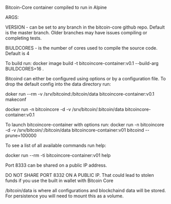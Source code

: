 Bitcoin-Core container compiled to run in Alpine

ARGS:

VERSION - can be set to any branch in the bitcoin-core github repo. Default is the master branch.
Older branches may have issues compiling or completing tests.

BIULDCORES - is the number of cores used to compile the source code. Default is 4

To build run:
docker image build -t bitcoincore-container:v0.1 --build-arg BUILDCORES=16 .

Bitcoind can either be configured using options or by a configuration file.
To drop the default config into the data directory run:

doker run --rm -v /srv/bitcoind:/bitcoin/data bitcoincore-container:v0.1 makeconf

docker run -n bitcoincore -d -v /srv/bitcoin/:bitcoin/data bitcoincore-container:v0.1

To launch bitcoincore-container with options run:
docker run -n bitcoincore -d -v /srv/bitcoin/:/bitcoin/data bitcoincore-container:v01 bitcoind --prune=100000 

To see a list of all available commands run help:

docker run --rm -ti bitcoincore-container:v01 help

Port 8333 can be shared on a public IP address.

DO NOT SHARE PORT 8332 ON A PUBLIC IP. That could lead to stolen funds if you use the built in wallet with Bitcoin Core

/bitcoin/data is where all configurations and blockchaind data will be stored. For persistence you will need to mount this as a volume.

